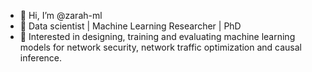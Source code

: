 - 👋 Hi, I’m @zarah-ml
- 👀 Data scientist | Machine Learning Researcher | PhD
- 🌱 Interested in designing, training and evaluating machine learning models for network security, network traffic optimization and causal inference.  

<!---
zarah-ml/zarah-ml is a ✨ special ✨ repository because its `README.md` (this file) appears on your GitHub profile.
You can click the Preview link to take a look at your changes.
--->
